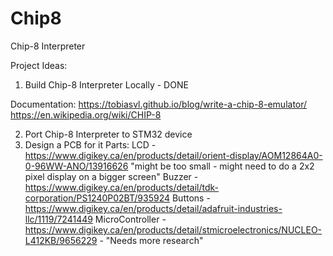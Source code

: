 # Chip8
Chip-8 Interpreter

Project Ideas:

1. Build Chip-8 Interpreter Locally - DONE

Documentation:
https://tobiasvl.github.io/blog/write-a-chip-8-emulator/
https://en.wikipedia.org/wiki/CHIP-8

2. Port Chip-8 Interpreter to STM32 device
3. Design a PCB for it
   Parts:
   LCD - https://www.digikey.ca/en/products/detail/orient-display/AOM12864A0-0-96WW-ANO/13916626  "might be too small - might need to do a 2x2 pixel display on a bigger screen"
   Buzzer - https://www.digikey.ca/en/products/detail/tdk-corporation/PS1240P02BT/935924
   Buttons - https://www.digikey.ca/en/products/detail/adafruit-industries-llc/1119/7241449
   MicroController - https://www.digikey.ca/en/products/detail/stmicroelectronics/NUCLEO-L412KB/9656229 - "Needs more research"
   



